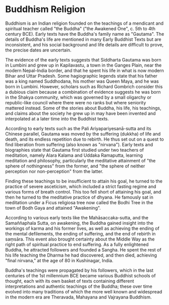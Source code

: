 # Buddhism Religion

Buddhism is an Indian religion founded on the teachings of a mendicant and spiritual teacher called "the Buddha" ("the Awakened One", c. 5th to 4th century BCE). Early texts have the Buddha's family name as "Gautama". The details of Buddha's life are mentioned in many Early Buddhist Texts but are inconsistent, and his social background and life details are difficult to prove, the precise dates are uncertain.

The evidence of the early texts suggests that Siddharta Gautama was born in Lumbini and grew up in Kapilavastu, a town in the Ganges Plain, near the modern Nepal–India border, and that he spent his life in what is now modern Bihar and Uttar Pradesh. Some hagiographic legends state that his father was a king named Suddhodana, his mother was Queen Maya, and he was born in Lumbini. However, scholars such as Richard Gombrich consider this a dubious claim because a combination of evidence suggests he was born in the Shakya community, which was governed by a small oligarchy or republic-like council where there were no ranks but where seniority mattered instead. Some of the stories about Buddha, his life, his teachings, and claims about the society he grew up in may have been invented and interpolated at a later time into the Buddhist texts.

According to early texts such as the Pali Ariyapariyesanā-sutta and its Chinese parallel, Gautama was moved by the suffering (dukkha) of life and death, and its endless repetition due to rebirth. He thus set out on a quest to find liberation from suffering (also known as "nirvana"). Early texts and biographies state that Gautama first studied under two teachers of meditation, namely Alara Kalama and Uddaka Ramaputta, learning meditation and philosophy, particularly the meditative attainment of "the sphere of nothingness" from the former, and "the sphere of neither perception nor non-perception" from the latter.

Finding these teachings to be insufficient to attain his goal, he turned to the practice of severe asceticism, which included a strict fasting regime and various forms of breath control. This too fell short of attaining his goal, and then he turned to the meditative practice of dhyana. He famously sat in meditation under a Ficus religiosa tree now called the Bodhi Tree in the town of Bodh Gaya and attained "Awakening".

According to various early texts like the Mahāsaccaka-sutta, and the Samaññaphala Sutta, on awakening, the Buddha gained insight into the workings of karma and his former lives, as well as achieving the ending of the mental defilements, the ending of suffering, and the end of rebirth in saṃsāra. This event also brought certainty about the Middle Way as the right path of spiritual practice to end suffering. As a fully enlightened Buddha, he attracted followers and founded a Sangha. He spent the rest of his life teaching the Dharma he had discovered, and then died, achieving "final nirvana," at the age of 80 in Kushinagar, India.

Buddha's teachings were propagated by his followers, which in the last centuries of the 1st millennium BCE became various Buddhist schools of thought, each with its own basket of texts containing different interpretations and authentic teachings of the Buddha; these over time evolved into many traditions of which the more well known and widespread in the modern era are Theravada, Mahayana and Vajrayana Buddhism.
